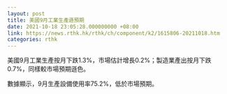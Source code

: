 ```yaml
---
layout: post
title: 美國9月工業生產遜預期
date: 2021-10-18 23:05:28.000000000 +08:00
link: https://news.rthk.hk/rthk/ch/component/k2/1615806-20211018.htm
categories: rthk
---
```


美國9月工業生產按月下跌1.3%，市場估計增長0.2%；製造業產出按月下跌0.7%，同樣較市場預期遜色。

數據顯示，9月生產設備使用率75.2%，低於市場預期。
